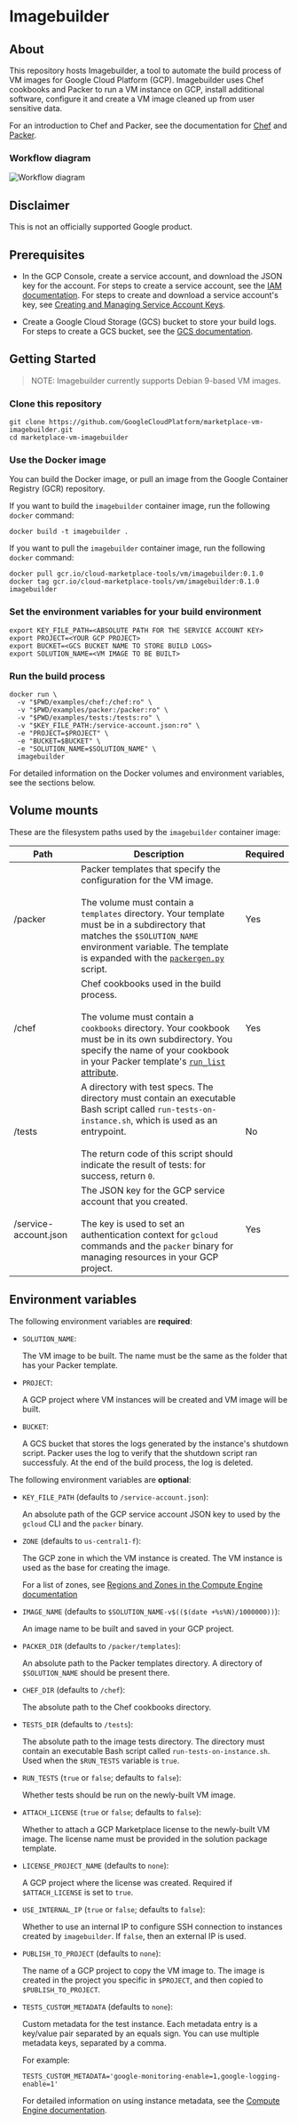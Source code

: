 # Imagebuilder

## About

This repository hosts Imagebuilder, a tool to automate the build process of VM images for Google Cloud Platform (GCP). Imagebuilder uses Chef cookbooks and Packer to run a VM instance on GCP, install additional software, configure it and create a VM image cleaned up from user sensitive data.

For an introduction to Chef and Packer, see the documentation for [Chef](https://docs.chef.io/cookbooks.html) and [Packer](https://www.packer.io/docs/).

### Workflow diagram

<!-- Use draw.io as editor. -->

![Workflow diagram](docs/images/imagebuilder-workflow-diagram.svg)

<!-- Save a diagram in SVG format with transparent background,
and don't include a copy of the diagram -->

## Disclaimer

This is not an officially supported Google product.

## Prerequisites

* In the GCP Console, create a service account, and download the JSON key for
  the account. For steps to create a service account, see the [IAM
  documentation](https://cloud.google.com/iam/docs/creating-managing-service-account-keys). For steps to create and download a service account's key, see [Creating and Managing Service Account Keys](https://cloud.google.com/iam/docs/creating-managing-service-account-keys).

* Create a Google Cloud Storage (GCS) bucket to store your build logs. For steps
  to create a GCS bucket, see the [GCS documentation](https://cloud.google.com/storage/docs/creating-buckets).

## Getting Started

> NOTE: Imagebuilder currently supports Debian 9-based VM images.

### Clone this repository

```shell
git clone https://github.com/GoogleCloudPlatform/marketplace-vm-imagebuilder.git
cd marketplace-vm-imagebuilder
```

### Use the Docker image

You can build the Docker image, or pull an image from the Google Container Registry (GCR) repository.

If you want to build the `imagebuilder` container image, run the following `docker` command:

```shell
docker build -t imagebuilder .
```

If you want to pull the `imagebuilder` container image, run the following `docker` command:

```shell
docker pull gcr.io/cloud-marketplace-tools/vm/imagebuilder:0.1.0
docker tag gcr.io/cloud-marketplace-tools/vm/imagebuilder:0.1.0 imagebuilder
```

### Set the environment variables for your build environment

```shell
export KEY_FILE_PATH=<ABSOLUTE PATH FOR THE SERVICE ACCOUNT KEY>
export PROJECT=<YOUR GCP PROJECT>
export BUCKET=<GCS BUCKET NAME TO STORE BUILD LOGS>
export SOLUTION_NAME=<VM IMAGE TO BE BUILT>
```

### Run the build process

```shell
docker run \
  -v "$PWD/examples/chef:/chef:ro" \
  -v "$PWD/examples/packer:/packer:ro" \
  -v "$PWD/examples/tests:/tests:ro" \
  -v "$KEY_FILE_PATH:/service-account.json:ro" \
  -e "PROJECT=$PROJECT" \
  -e "BUCKET=$BUCKET" \
  -e "SOLUTION_NAME=$SOLUTION_NAME" \
  imagebuilder
```

For detailed information on the Docker volumes and environment variables, see
the sections below.

## Volume mounts

These are the filesystem paths used by the `imagebuilder` container image:

Path                  | Description | Required
--------------------- | ----------- | --------
/packer               | Packer templates that specify the configuration for the VM image.<br/><br/>The volume must contain a `templates` directory. Your template must be in a subdirectory that matches the `$SOLUTION_NAME` environment variable. The template is expanded with the [`packergen.py`](scripts/packergen.py) script. | Yes
/chef                 | Chef cookbooks used in the build process.<br/><br/>The volume must contain a `cookbooks` directory. Your cookbook must be in its own subdirectory. You specify the name of your cookbook in your Packer template's [`run_list` attribute](examples/packer/templates/sample-app/packer.in.json#L4). | Yes
/tests                | A directory with test specs. The directory must contain an executable Bash script called `run-tests-on-instance.sh`, which is used as an entrypoint. <br/><br/>The return code of this script should indicate the result of tests: for success, return `0`. | No
/service-account.json | The JSON key for the GCP service account that you created.<br/><br/> The key is used to set an authentication context for `gcloud` commands and the `packer` binary for managing resources in your GCP project. | Yes

## Environment variables

The following environment variables are **required**:

-   `SOLUTION_NAME`:

    The VM image to be built. The name must be the same as the folder that has your Packer template.

-   `PROJECT`:

    A GCP project where VM instances will be created and VM image will be built.

-   `BUCKET`:

    A GCS bucket that stores the logs generated by the instance's shutdown
    script. Packer uses the log to verify that the shutdown script ran
    successfuly. At the end of the build process, the log is deleted.

The following environment variables are **optional**:

-   `KEY_FILE_PATH` (defaults to `/service-account.json`):

    An absolute path of the GCP service account JSON key to used by the `gcloud`
    CLI and the `packer` binary.

-   `ZONE` (defaults to `us-central1-f`):

    The GCP zone in which the VM instance is created. The VM instance is used as
    the base for creating the image.

    For a list of zones, see [Regions and Zones in the Compute Engine documentation](https://cloud.google.com/compute/docs/regions-zones/)

-   `IMAGE_NAME` (defaults to `$SOLUTION_NAME-v$(($(date +%s%N)/1000000))`):

    An image name to be built and saved in your GCP project.

-   `PACKER_DIR` (defaults to `/packer/templates`):

    An absolute path to the Packer templates directory. A directory of
    `$SOLUTION_NAME` should be present there.

-   `CHEF_DIR` (defaults to `/chef`):

    The absolute path to the Chef cookbooks directory.

-   `TESTS_DIR` (defaults to `/tests`):

    The absolute path to the image tests directory. The directory must contain an executable
    Bash script called `run-tests-on-instance.sh`. Used when the
    `$RUN_TESTS` variable is `true`.

-   `RUN_TESTS` (`true` or `false`; defaults to `false`):

    Whether tests should be run on the newly-built VM image.

-   `ATTACH_LICENSE` (`true` or `false`; defaults to `false`):

    Whether to attach a GCP Marketplace license to the newly-built VM image. The
    license name must be provided in the solution package template.

-   `LICENSE_PROJECT_NAME` (defaults to `none`):

    A GCP project where the license was created. Required if `$ATTACH_LICENSE`
    is set to `true`.

-   `USE_INTERNAL_IP` (`true` or `false`; defaults to `false`):

    Whether to use an internal IP to configure SSH connection to instances
    created by `imagebuilder`. If `false`, then an external IP is used.

-   `PUBLISH_TO_PROJECT` (defaults to `none`):

    The name of a GCP project to copy the VM image to. The image is created in
    the project you specific in `$PROJECT`, and then copied to `$PUBLISH_TO_PROJECT`.

-   `TESTS_CUSTOM_METADATA` (defaults to `none`):

    Custom metadata for the test instance. Each metadata entry is a key/value pair
    separated by an equals sign. You can use multiple metadata keys, separated
    by a comma.

    For example:

    ```
    TESTS_CUSTOM_METADATA='google-monitoring-enable=1,google-logging-enable=1'
    ```

    For detailed information on using instance metadata, see the [Compute Engine
    documentation](https://cloud.google.com/compute/docs/storing-retrieving-metadata).
